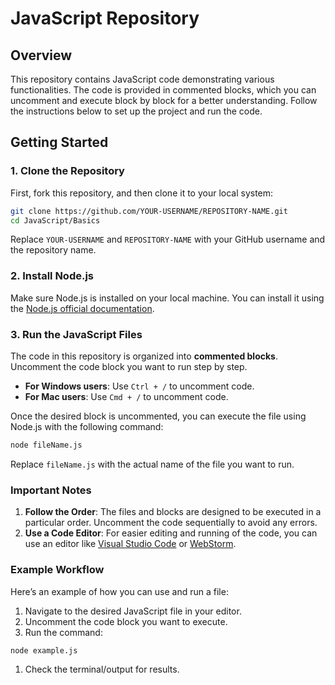 # JavaScript Repository
## Overview
This repository contains JavaScript code demonstrating various functionalities. The code is provided in commented blocks, which you can uncomment and execute block by block for a better understanding.
Follow the instructions below to set up the project and run the code.
## Getting Started
### 1. Clone the Repository
First, fork this repository, and then clone it to your local system:
``` bash
git clone https://github.com/YOUR-USERNAME/REPOSITORY-NAME.git
cd JavaScript/Basics
```
Replace `YOUR-USERNAME` and `REPOSITORY-NAME` with your GitHub username and the repository name.
### 2. Install Node.js
Make sure Node.js is installed on your local machine. You can install it using the [Node.js official documentation]().
### 3. Run the JavaScript Files
The code in this repository is organized into **commented blocks**. Uncomment the code block you want to run step by step.
- **For Windows users**: Use `Ctrl + /` to uncomment code.
- **For Mac users**: Use `Cmd + /` to uncomment code.

Once the desired block is uncommented, you can execute the file using Node.js with the following command:
``` bash
node fileName.js
```
Replace `fileName.js` with the actual name of the file you want to run.
### Important Notes
1. **Follow the Order**: The files and blocks are designed to be executed in a particular order. Uncomment the code sequentially to avoid any errors.
2. **Use a Code Editor**: For easier editing and running of the code, you can use an editor like [Visual Studio Code]() or [WebStorm]().

### Example Workflow
Here’s an example of how you can use and run a file:
1. Navigate to the desired JavaScript file in your editor.
2. Uncomment the code block you want to execute.
3. Run the command:
``` bash
node example.js
```
1. Check the terminal/output for results.
